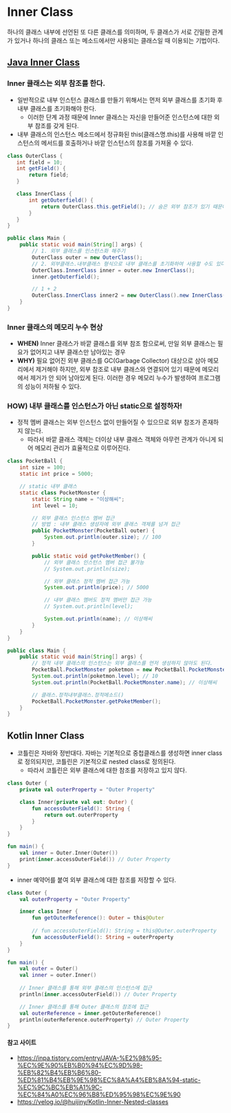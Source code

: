 # Inner Class
하나의 클래스 내부에 선언된 또 다른 클래스를 의미하며, 두 클래스가 서로 긴밀한 관계가 있거나 하나의 클래스 또는 메소드에서만 사용되는 클래스일 때 이용되는 기법이다.

## [Java Inner Class](https://velog.io/@dev-baik/inner-class)
### Inner 클래스는 외부 참조를 한다.
- 일반적으로 내부 인스턴스 클래스를 만들기 위해서는 먼저 외부 클래스를 초기화 후 내부 클래스를 초기화해야 한다.
  - 이러한 단계 과정 때문에 Inner 클래스는 자신을 만들어준 인스턴스에 대한 외부 참조를 갖게 된다.
- 내부 클래스의 인스턴스 메소드에서 정규화된 this(클래스명.this)를 사용해 바깥 인스턴스의 메서드를 호출하거나 바깥 인스턴스의 참조를 가져올 수 있다. 
```java
class OuterClass {
   int field = 10;
   int getField() {
       return field;
   }

   class InnerClass {
       int getOuterfield() {
           return OuterClass.this.getField(); // 숨은 외부 참조가 있기 때문에 가능
       }
   }
}

public class Main {
    public static void main(String[] args) {
        // 1. 외부 클래스를 인스턴스화 해주기
        OuterClass outer = new OuterClass();
        // 2. 외부클래스.내부클래스 형식으로 내부 클래스를 초기화하여 사용할 수도 있다
        OuterClass.InnerClass inner = outer.new InnerClass();
        inner.getOuterfield();

        // 1 + 2
        OuterClass.InnerClass inner2 = new OuterClass().new InnerClass();
    }
}
```

### Inner 클래스의 메모리 누수 현상
- **WHEN)** Inner 클래스가 바깥 클래스를 외부 참조 함으로써, 만일 외부 클래스는 필요가 없어지고 내부 클래스만 남아있는 경우
- **WHY)** 필요 없어진 외부 클래스를 GC(Garbage Collector) 대상으로 삼아 메모리에서 제거해야 하지만, 외부 참조로 내부 클래스와 연결되어 있기 때문에 메모리에서 제거가 안 되어 남아있게 된다. 이러한 경우 메모리 누수가 발생하여 프로그램의 성능이 저하될 수 있다.

### HOW) 내부 클래스를 인스턴스가 아닌 static으로 설정하자!
- 정적 멤버 클래스는 외부 인스턴스 없이 만들어질 수 있으므로 외부 참조가 존재하지 않는다. 
  - 따라서 바깥 클래스 객체는 더이상 내부 클래스 객체와 아무런 관계가 아니게 되어 메모리 관리가 효율적으로 이루어진다. 
```java
class PocketBall {
    int size = 100;
    static int price = 5000;

    // static 내부 클래스
    static class PocketMonster {
        static String name = "이상해씨";
        int level = 10;

        // 외부 클래스 인스턴스 멤버 접근
        // 방법 : 내부 클래스 생성자에 외부 클래스 객체를 넘겨 접근
        public PocketMonster(PocketBall outer) {
            System.out.println(outer.size); // 100
        }

        public static void getPoketMember() {
            // 외부 클래스 인스턴스 멤버 접근 불가능
            // System.out.println(size);

            // 외부 클래스 정적 멤버 접근 가능
            System.out.println(price); // 5000

            // 내부 클래스 멤버도 정적 멤버만 접근 가능
            // System.out.println(level);

            System.out.println(name); // 이상해씨
        }
    }
}

public class Main {
    public static void main(String[] args) {
        // 정적 내부 클래스의 인스턴스는 외부 클래스를 먼저 생성하지 않아도 된다.
        PocketBall.PocketMonster poketmon = new PocketBall.PocketMonster(new PocketBall());
        System.out.println(poketmon.level); // 10
        System.out.println(PocketBall.PocketMonster.name); // 이상해씨

        // 클래스.정적내부클래스.정적메소드()
        PocketBall.PocketMonster.getPoketMember();
    }
}
```

## Kotlin Inner Class
- 코틀린은 자바와 정반대다. 자바는 기본적으로 중첩클래스를 생성하면 inner class로 정의되지만, 코틀린은 기본적으로 nested class로 정의된다.
  - 따라서 코틀린은 외부 클래스에 대한 참조를 저장하고 있지 않다.
```kotlin
class Outer {
    private val outerProperty = "Outer Property"

    class Inner(private val out: Outer) {
        fun accessOuterField(): String {
            return out.outerProperty
        }
    }
}

fun main() {
    val inner = Outer.Inner(Outer())
    print(inner.accessOuterField()) // Outer Property
}
```

- inner 예약어를 붙여 외부 클래스에 대한 참조를 저장할 수 있다.
```kotlin
class Outer {
    val outerProperty = "Outer Property"

    inner class Inner {
        fun getOuterReference(): Outer = this@Outer
        
        // fun accessOuterField(): String = this@Outer.outerProperty
        fun accessOuterField(): String = outerProperty
    }
}

fun main() {
    val outer = Outer()
    val inner = outer.Inner()
    
    // Inner 클래스를 통해 외부 클래스의 인스턴스에 접근
    println(inner.accessOuterField()) // Outer Property

    // Inner 클래스를 통해 Outer 클래스의 참조에 접근
    val outerReference = inner.getOuterReference()
    println(outerReference.outerProperty) // Outer Property
}
```

#### 참고 사이트
- https://inpa.tistory.com/entry/JAVA-%E2%98%95-%EC%9E%90%EB%B0%94%EC%9D%98-%EB%82%B4%EB%B6%80-%ED%81%B4%EB%9E%98%EC%8A%A4%EB%8A%94-static-%EC%9C%BC%EB%A1%9C-%EC%84%A0%EC%96%B8%ED%95%98%EC%9E%90
- https://velog.io/@huijiny/Kotlin-Inner-Nested-classes